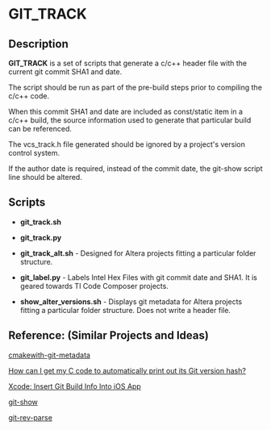 # GIT_TRACK #

## Description ##
**GIT_TRACK** is a set of scripts that generate a c/c++ header file with the current git commit SHA1 and date.

The script should be run as part of the pre-build steps prior to compiling the c/c++ code.

When this commit SHA1 and date are included as const/static item in a c/c++ build, the source information used to generate that particular build can be referenced.

The vcs_track.h file generated should be ignored by a project's version control system.

If the author date is required, instead of the commit date, the git-show script line should be altered.

## Scripts ##
* **git_track.sh**
* **git_track.py**
* **git_track_alt.sh** - Designed for Altera projects fitting a particular
folder structure.

* **git_label.py** - Labels Intel Hex Files with git commit date and SHA1.  It is geared towards TI Code Composer projects.

* **show\_alter\_versions.sh** - Displays git metadata for Altera projects fitting a particular folder structure.  Does not write a header file.

## Reference: (Similar Projects and Ideas) ##

[cmakewith-git-metadata](https://github.com/pmirshad/cmake-with-git-metadata)

[How can I get my C code to automatically print out its Git version hash?](http://stackoverflow.com/questions/1704907/how-can-i-get-my-c-code-to-automatically-print-out-its-git-version-hash)

[Xcode: Insert Git Build Info Into iOS App](http://www.egeek.me/2013/02/09/xcode-insert-git-build-info-into-ios-app/)

[git-show](http://git-scm.com/docs/git-show)

[git-rev-parse](http://git-scm.com/docs/git-rev-parse)
